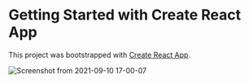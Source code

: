 # Getting Started with Create React App

This project was bootstrapped with [Create React App](https://github.com/facebook/create-react-app).

![Screenshot from 2021-09-10 17-00-07](https://user-images.githubusercontent.com/33431223/132910864-9b34196a-c619-407c-9cc3-f04b4c7cba7e.png)

